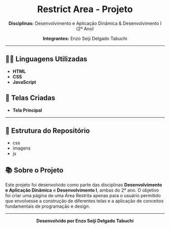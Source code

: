 <h1 align="center">Restrict Area - Projeto</h1>

<p align="center">
  <strong>Disciplinas:</strong> Desenvolvimento e Aplicação Dinâmica & Desenvolvimento I (2º Ano)
</p>

<p align="center">
  <strong>Integrantes:</strong> Enzo Seiji Delgado Tabuchi
</p>

<hr>

<h2>👨‍💻 Linguagens Utilizadas</h2>
<ul>
    <li><strong>HTML</strong></li>
    <li><strong>CSS</strong></li>
    <li><strong>JavaScript</strong></li>
</ul>

<h2>📄 Telas Criadas</h2>
<ul>
  <li><strong>Tela Principal</strong></li>
</ul>

<hr>

<h2>📂 Estrutura do Repositório</h2>
<ul>
  <li>css</li>
  <li>imagens</li>
  <li>js</li>
</ul>

<h2>📚 Sobre o Projeto</h2>
<p>
  Este projeto foi desenvolvido como parte das disciplinas <strong>Desenvolvimento e Aplicação Dinâmica</strong> e <strong>Desenvolvimento I</strong>, 
  ambas do 2º ano. O objetivo foi criar uma página de uma Área Restrita apenas para o usuário permitido que envolvesse a construção de diferentes telas e 
  a aplicação de conceitos fundamentais de programação e design.
</p>

<hr>

<p align="center">
  <strong>Desenvolvido por Enzo Seiji Delgado Tabuchi</strong>
</p>
